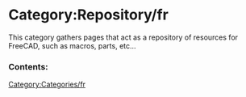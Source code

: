 # Category:Repository/fr
This category gathers pages that act as a repository of resources for FreeCAD, such as macros, parts, etc\...

### Contents:

[Category:Categories/fr](Category:Categories/fr.md)
